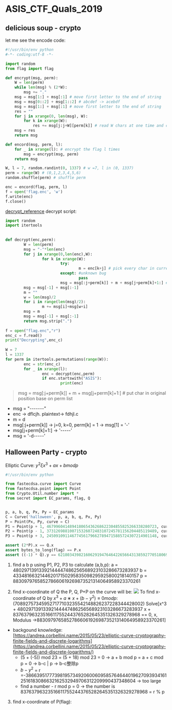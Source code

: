 # ASIS_CTF_Quals_2019 
## delicious soup - crypto
let me see the encode code:
```python
#!/usr/bin/env python
#-*- coding:utf-8 -*-

import random
from flag import flag

def encrypt(msg, perm):
    W = len(perm)
    while len(msg) % (2*W):
        msg += "."
    msg = msg[1:] + msg[:1] # move first letter to the end of string
    msg = msg[0::2] + msg[1::2] # abcdef -> acebdf
    msg = msg[1:] + msg[:1] # move first letter to the end of string
    res = ""
    for j in xrange(0, len(msg), W):
        for k in xrange(W):
            res += msg[j:j+W][perm[k]] # read W chars at one time and change the postion of every char base on perm list
    msg = res
    return msg

def encord(msg, perm, l):
    for _ in xrange(l): # encrypt the flag l times
        msg = encrypt(msg, perm)
    return msg

W, l = 7, random.randint(0, 1337) # w =7, l in (0, 1337)
perm = range(W) # (0,1,2,3,4,5,6)
random.shuffle(perm) # shuffle perm

enc = encord(flag, perm, l)
f = open('flag.enc', 'w')
f.write(enc)
f.close()
```


[decrypt_reference](https://abcdsh.blogspot.com/2019/04/writeup-asis-2019-quals-delicious-soup.html)
decrypt script:
```python
import random
import itertools
 
 
def decrypt(enc,perm):
        W = len(perm)
        msg = "-"*len(enc)
        for j in xrange(0,len(enc),W):
                for k in xrange(W):
                        try:
                                m = enc[k+j] # pick every char in current loop one by one
                        except: #unknown bug 
                                pass
                        msg = msg[:j+perm[k]] + m + msg[j+perm[k]+1:] # put char in original position base on perm list
        msg = msg[-1] + msg[:-1]
        m = ""
        w = len(msg)/2
        for i in range(len(msg)/2):
                m += msg[i]+msg[w+i]
        msg = m
        msg = msg[-1] + msg[:-1]
        return msg.strip(".")
 
f = open("flag.enc","r")
enc_c = f.read()
print("Decrypting",enc_c)
         
W = 7
l = 1337
for perm in itertools.permutations(range(W)):
        enc = str(enc_c)
        for _ in xrange(l):
                enc = decrypt(enc,perm)
                if enc.startswith("ASIS"):
                        print(enc)
```


> msg = msg[:j+perm[k]] + m + msg[j+perm[k]+1:] # put char in original position base on perm list

* msg = "-------"
* enc -> dflcjh. plaintext-> fdhjl.c
* m = d
* msg[:j+perm[k]] -> j=0, k=0, perm[k] = 1 -> msg[1] = '-'
* msg[j+perm[k]+1:] -> '-----'
* msg = '-d-----'

## Halloween Party - crypto
Elliptic Curve: $y^2 \xi x^3 + ax + b mod p$
```python
#!/usr/bin/env python

from fastecdsa.curve import Curve
from fastecdsa.point import Point
from Crypto.Util.number import *
from secret import EC_params, flag, Q


p, a, b, q, Px, Py = EC_params
C = Curve('halloween', p, a, b, q, Px, Py)
P = Point(Px, Py, curve = C)
P1 = Point(p + 1, 467996041489418065436268622304855825266338280723, curve = C)
P2 = Point(p - 1, 373126988100715326072483107245781156204485119489, curve = C)
P3 = Point(p + 3, 245091091146774561796627894715885724307214901148, curve = C)

assert (2*P).x == Q.x
assert bytes_to_long(flag) == P.x
assert ((-1) * Q).y == 621803439821606291947646422656643138592770518069
```
1. find a b p
using P1, P2, P3 to calculate (a,b,p):
a = 48029713913392144447486256568923103286673283937
b = 433481663214462017150295835098295925800218140157
p = 883097976585278660619269873521314064958923370261

2. find x-coordinate of Q
the P, Q, P+P on the curve will be:
![](https://blog.bi0s.in/2019/04/23/Crypto/Elliptic-Curves/asis-quals19-halloween-party/1.png)
To find x-coordinate of Q by $x^3 + a∗x + (b − y^2) ≡ 0 mod p$: (708927573459527177103235542148826237228344428002)
Solve[x^3 + 48029713913392144447486256568923103286673283937 x + 837637963235166117552443765282645351326329278968 == 0, x, Modulus ->883097976585278660619269873521314064958923370261]
* backgound knowledge: [https://andrea.corbellini.name/2015/05/23/elliptic-curve-cryptography-finite-fields-and-discrete-logarithms](https://andrea.corbellini.name/2015/05/23/elliptic-curve-cryptography-finite-fields-and-discrete-logarithms/)
    * (5 + (-5)) mod 23 = (5 + 18) mod 23 = 0 -> a + b mod p = a + c mod p = 0 -> b-c | p -> b-c整除p
    * $b - y^2$ = r =-386639517773981957349206006095857646440196270939341612516183086632162532949706312209990437348604 -> too large
    * find a number - r mod p = 0 -> the number is 837637963235166117552443765282645351326329278968 = r % p

3. find x-coordinate of P(flag):

